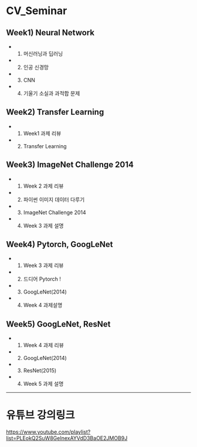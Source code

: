 
# CV_Seminar

## Week1) Neural Network
- 1. <a>머신러닝과 딥러닝</a>
- 2. <a>인공 신경망</a>
- 3. <a>CNN</a>
- 4. <a>기울기 소실과 과적합 문제</a>


## Week2) Transfer Learning
- 1. Week1 과제 리뷰
- 2. Transfer Learning


## Week3) ImageNet Challenge 2014
- 1. Week 2 과제 리뷰
- 2. 파이썬 이미지 데이터 다루기
- 3. ImageNet Challenge 2014
- 4. Week 3 과제 설명


## Week4) Pytorch, GoogLeNet
- 1. Week 3 과제 리뷰
- 2. 드디어 Pytorch !
- 3. GoogLeNet(2014)
- 4. Week 4 과제설명


## Week5) GoogLeNet, ResNet
- 1. Week 4 과제 리뷰
- 2. GoogLeNet(2014)
- 3. ResNet(2015)
- 4. Week 5 과제 설명
--------

# 유튜브 강의링크 
<https://www.youtube.com/playlist?list=PLEokQ2SuW8GeInexAYVdD3BaOE2JMOB9J>


